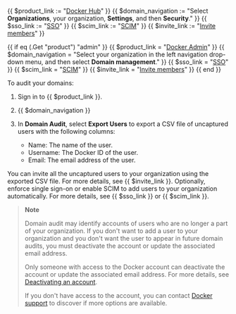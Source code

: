 {{ $product_link := "[Docker Hub](https://hub.docker.com)" }}
{{ $domain_navigation := "Select **Organizations**, your organization, **Settings**, and then **Security**." }}
{{ $sso_link := "[SSO](/security/for-admins/single-sign-on/)" }}
{{ $scim_link := "[SCIM](/security/for-admins/scim/)" }}
{{ $invite_link := "[Invite members](/docker-hub/members/)" }}

{{ if eq (.Get "product") "admin" }}
  {{ $product_link = "[Docker Admin](https://admin.docker.com)" }}
  {{ $domain_navigation = "Select your organization in the left navigation drop-down menu, and then select **Domain management**." }}
  {{ $sso_link = "[SSO](/security/for-admins/single-sign-on/)" }}
  {{ $scim_link = "[SCIM](/security/for-admins/scim/)" }}
  {{ $invite_link = "[Invite members](/admin/organization/members/)" }}
{{ end }}

To audit your domains:

1. Sign in to {{ $product_link }}.
2. {{ $domain_navigation }}
3. In **Domain Audit**, select **Export Users** to export a CSV file of uncaptured users with the following columns:

   - Name: The name of the user.
   - Username: The Docker ID of the user.
   - Email: The email address of the user.

You can invite all the uncaptured users to your organization using the exported CSV file. For more details, see {{ $invite_link }}. Optionally, enforce single sign-on or enable SCIM to add users to your organization automatically. For more details, see {{ $sso_link }} or {{ $scim_link }}.

> **Note**
>
> Domain audit may identify accounts of users who are no longer a part of your organization. If you don't want to add a user to your organization and you don't want the user to appear in future domain audits, you must deactivate the account or update the associated email address.
>
> Only someone with access to the Docker account can deactivate the account or update the associated email address. For more details, see [Deactivating an account](/admin/deactivate-account/).
>
> If you don't have access to the account, you can contact [Docker support](/support/) to discover if more options are available.
